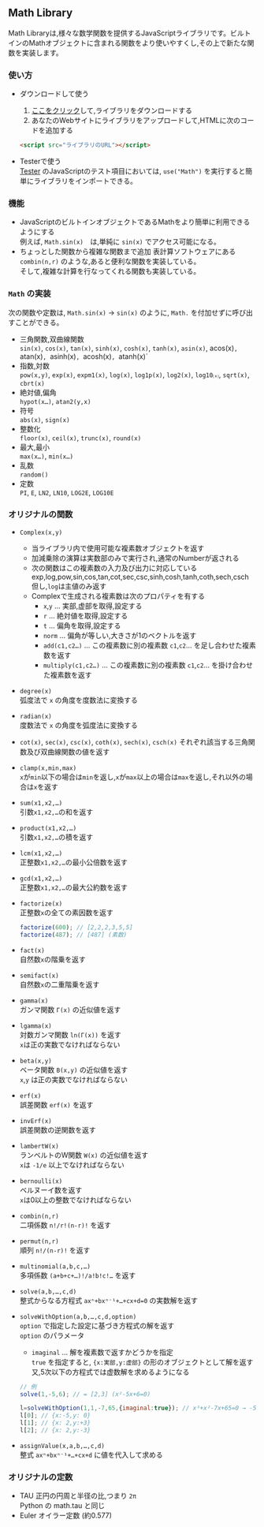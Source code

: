 ## Math Library

Math Libraryは,様々な数学関数を提供するJavaScriptライブラリです。ビルトインのMathオブジェクトに含まれる関数をより使いやすくし,その上で新たな関数を実装します。

### 使い方
- ダウンロードして使う
	1. [ここをクリック](https://akimikimikimikimikimikimika.github.io/Library/Math/Math.js "Color Library")して,ライブラリをダウンロードする
	2. あなたのWebサイトにライブラリをアップロードして,HTMLに次のコードを追加する
	```HTML
	<script src="ライブラリのURL"></script>
	```

- Testerで使う  
	[Tester](https://akimikimikimikimikimikimika.github.io/Tester/ "Tester") のJavaScriptのテスト項目においては, `use("Math")` を実行すると簡単にライブラリをインポートできる。
### 機能
- JavaScriptのビルトインオブジェクトであるMathをより簡単に利用できるようにする  
	例えば, `Math.sin(x)`　は,単純に `sin(x)` でアクセス可能になる。
- ちょっとした関数から複雑な関数まで追加
	表計算ソフトウェアにある `combin(n,r)` のような,あると便利な関数を実装している。  
	そして,複雑な計算を行なってくれる関数も実装している。

### `Math` の実装
次の関数や定数は, `Math.sin(x)` → `sin(x)` のように, `Math.` を付加せずに呼び出すことができる。  
- 三角関数,双曲線関数  
	`sin(x)`, `cos(x)`, `tan(x)`, `sinh(x)`, `cosh(x)`, `tanh(x)`, `asin(x)`, acos(x)`, `atan(x)`, `asinh(x)`, `acosh(x)`, `atanh(x)`
- 指数,対数  
	`pow(x,y)`, `exp(x)`, `expm1(x)`, `log(x)`, `log1p(x)`, `log2(x)`, `log10⒳`, `sqrt(x)`, `cbrt(x)`  
- 絶対値,偏角  
	`hypot(x…)`, `atan2(y,x)`
- 符号  
	`abs(x)`, `sign(x)`
- 整数化  
	`floor(x)`, `ceil(x)`, `trunc(x)`, `round(x)`
- 最大,最小  
	`max(x…)`, `min(x…)`
- 乱数  
	`random()`
- 定数  
	`PI`, `E`, `LN2`, `LN10`, `LOG2E`, `LOG10E`

### オリジナルの関数

- `Complex(x,y)`
	* 当ライブラリ内で使用可能な複素数オブジェクトを返す
	* 加減乗除の演算は実数部のみで実行され,通常のNumberが返される
	* 次の関数はこの複素数の入力及び出力に対応している  
		exp,log,pow,sin,cos,tan,cot,sec,csc,sinh,cosh,tanh,coth,sech,csch  
		但し,`log`は主値のみ返す
	* Complexで生成される複素数は次のプロパティを有する
		- `x`,`y` … 実部,虚部を取得,設定する
		- `r` … 絶対値を取得,設定する
		- `t` … 偏角を取得,設定する
		- `norm` … 偏角が等しい,大きさが1のベクトルを返す
		- `add(c1,c2…)` … この複素数に別の複素数 `c1`,`c2`… を足し合わせた複素数を返す
		- `multiply(c1,c2…)` … この複素数に別の複素数 `c1`,`c2`… を掛け合わせた複素数を返す

- `degree(x)`  
	弧度法で `x` の角度を度数法に変換する
- `radian(x)`  
	度数法で `x` の角度を弧度法に変換する

- `cot(x)`, `sec(x)`, `csc(x)`, `coth(x)`, `sech(x)`, `csch(x)`
	それぞれ該当する三角関数及び双曲線関数の値を返す

- `clamp(x,min,max)`  
	`x`が`min`以下の場合は`min`を返し,`x`が`max`以上の場合は`max`を返し,それ以外の場合は`x`を返す

- `sum(x1,x2,…)`  
	引数`x1,x2,…`の和を返す
- `product(x1,x2,…)`  
	引数`x1,x2,…`の積を返す

- `lcm(x1,x2,…)`  
	正整数`x1,x2,…`の最小公倍数を返す
- `gcd(x1,x2,…)`  
	正整数`x1,x2,…`の最大公約数を返す
- `factorize(x)`  
	正整数`x`の全ての素因数を返す
	```JavaScript
	factorize(600); // [2,2,2,3,5,5]
	factorize(487); // [487] (素数)
	```

- `fact(x)`  
	自然数`x`の階乗を返す
- `semifact(x)`  
	自然数`x`の二重階乗を返す
- `gamma(x)`  
	ガンマ関数 `Γ(x)` の近似値を返す
- `lgamma(x)`  
	対数ガンマ関数 `ln(Γ(x))` を返す  
	`x`は正の実数でなければならない
- `beta(x,y)`  
	ベータ関数 `Β(x,y)` の近似値を返す  
	`x`,`y` は正の実数でなければならない
- `erf(x)`  
	誤差関数 `erf(x)` を返す
- `invErf(x)`  
	誤差関数の逆関数を返す
- `lambertW(x)`  
	ランベルトのW関数 `W(x)` の近似値を返す  
	`x`は `-1/e` 以上でなければならない
- `bernoulli(x)`  
	ベルヌーイ数を返す  
	`x`は0以上の整数でなければならない


- `combin(n,r)`  
	二項係数 `n!/r!(n-r)!` を返す
- `permut(n,r)`  
	順列 `n!/(n-r)!` を返す
- `multinomial(a,b,c,…)`  
	多項係数 `(a+b+c+…)!/a!b!c!…` を返す

- `solve(a,b,…,c,d)`  
	整式からなる方程式 `axⁿ+bxⁿ⁻¹+…+cx+d=0` の実数解を返す
- `solveWithOption(a,b,…,c,d,option)`  
	`option` で指定した設定に基づき方程式の解を返す  
	`option` のパラメータ
	* `imaginal` … 解を複素数で返すかどうかを指定  
		`true` を指定すると, `{x:実部,y:虚部}` の形のオブジェクトとして解を返す  
		又,5次以下の方程式では虚数解を求めるようになる

	```JavaScript
	// 例
	solve(1,-5,6); // = [2,3] (x²-5x+6=0)

	l=solveWithOption(1,1,-7,65,{imaginal:true}); // x³+x²-7x+65=0 → -5,2±3i  
	l[0]; // {x:-5,y: 0}
	l[1]; // {x: 2,y:+3}
	l[2]; // {x: 2,y:-3}
	```

- `assignValue(x,a,b,…,c,d)`  
	整式 `axⁿ+bxⁿ⁻¹+…+cx+d` に値を代入して求める

### オリジナルの定数
- TAU
	正円の円周と半径の比,つまり `2π`  
	Python の math.tau と同じ
- Euler
	オイラー定数 (約0.577)
